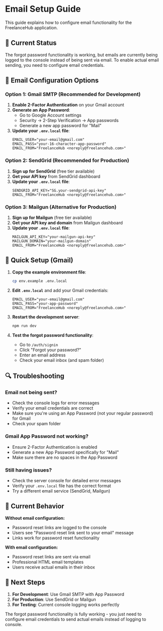 # Email Setup Guide

This guide explains how to configure email functionality for the FreelanceHub application.

## 🔧 Current Status

The forgot password functionality is working, but emails are currently being logged to the console instead of being sent via email. To enable actual email sending, you need to configure email credentials.

## 📧 Email Configuration Options

### Option 1: Gmail SMTP (Recommended for Development)

1. **Enable 2-Factor Authentication** on your Gmail account
2. **Generate an App Password**:
   - Go to Google Account settings
   - Security → 2-Step Verification → App passwords
   - Generate a new app password for "Mail"
3. **Update your `.env.local` file**:
   ```env
   EMAIL_USER="your-email@gmail.com"
   EMAIL_PASS="your-16-character-app-password"
   EMAIL_FROM="FreelanceHub <noreply@freelancehub.com>"
   ```

### Option 2: SendGrid (Recommended for Production)

1. **Sign up for SendGrid** (free tier available)
2. **Get your API key** from SendGrid dashboard
3. **Update your `.env.local` file**:
   ```env
   SENDGRID_API_KEY="SG.your-sendgrid-api-key"
   EMAIL_FROM="FreelanceHub <noreply@freelancehub.com>"
   ```

### Option 3: Mailgun (Alternative for Production)

1. **Sign up for Mailgun** (free tier available)
2. **Get your API key and domain** from Mailgun dashboard
3. **Update your `.env.local` file**:
   ```env
   MAILGUN_API_KEY="your-mailgun-api-key"
   MAILGUN_DOMAIN="your-mailgun-domain"
   EMAIL_FROM="FreelanceHub <noreply@freelancehub.com>"
   ```

## 🚀 Quick Setup (Gmail)

1. **Copy the example environment file**:
   ```bash
   cp env.example .env.local
   ```

2. **Edit `.env.local`** and add your Gmail credentials:
   ```env
   EMAIL_USER="your-email@gmail.com"
   EMAIL_PASS="your-app-password"
   EMAIL_FROM="FreelanceHub <noreply@freelancehub.com>"
   ```

3. **Restart the development server**:
   ```bash
   npm run dev
   ```

4. **Test the forgot password functionality**:
   - Go to `/auth/signin`
   - Click "Forgot your password?"
   - Enter an email address
   - Check your email inbox (and spam folder)

## 🔍 Troubleshooting

### Email not being sent?
- Check the console logs for error messages
- Verify your email credentials are correct
- Make sure you're using an App Password (not your regular password) for Gmail
- Check your spam folder

### Gmail App Password not working?
- Ensure 2-Factor Authentication is enabled
- Generate a new App Password specifically for "Mail"
- Make sure there are no spaces in the App Password

### Still having issues?
- Check the server console for detailed error messages
- Verify your `.env.local` file has the correct format
- Try a different email service (SendGrid, Mailgun)

## 📱 Current Behavior

**Without email configuration:**
- Password reset links are logged to the console
- Users see "Password reset link sent to your email" message
- Links work for password reset functionality

**With email configuration:**
- Password reset links are sent via email
- Professional HTML email templates
- Users receive actual emails in their inbox

## 🎯 Next Steps

1. **For Development**: Use Gmail SMTP with App Password
2. **For Production**: Use SendGrid or Mailgun
3. **For Testing**: Current console logging works perfectly

The forgot password functionality is fully working - you just need to configure email credentials to send actual emails instead of logging to console.


